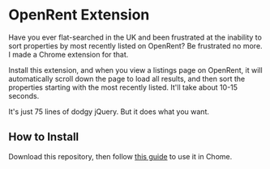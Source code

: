 # OpenRent Extension

Have you ever flat-searched in the UK and been frustrated at the inability to sort properties by most recently listed on OpenRent? Be frustrated no more. I made a Chrome extension for that.

Install this extension, and when you view a listings page on OpenRent, it will automatically scroll down the page to load all results, and then sort the properties starting with the most recently listed. It'll take about 10-15 seconds.

It's just 75 lines of dodgy jQuery. But it does what you want.

## How to Install

Download this repository, then follow [this guide](https://support.google.com/chrome/a/answer/2714278?hl=en) to use it in Chome.
